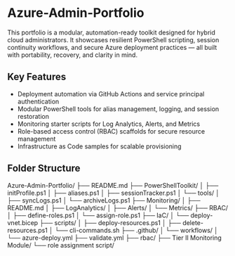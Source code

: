# Azure-Admin-Portfolio

This portfolio is a modular, automation-ready toolkit designed for hybrid cloud administrators. It showcases resilient PowerShell scripting, session continuity workflows, and secure Azure deployment practices — all built with portability, recovery, and clarity in mind.

## Key Features

- Deployment automation via GitHub Actions and service principal authentication  
- Modular PowerShell tools for alias management, logging, and session restoration  
- Monitoring starter scripts for Log Analytics, Alerts, and Metrics  
- Role-based access control (RBAC) scaffolds for secure resource management  
- Infrastructure as Code samples for scalable provisioning

## Folder Structure

Azure-Admin-Portfolio/
├── README.md
├── PowerShellToolkit/
│   ├── initProfile.ps1
│   ├── aliases.ps1
│   ├── sessionTracker.ps1
│   └── tools/
│       ├── syncLogs.ps1
│       └── archiveLogs.ps1
├── Monitoring/
│   ├── README.md
│   ├── LogAnalytics/
│   ├── Alerts/
│   └── Metrics/
├── RBAC/
│   ├── define-roles.ps1
│   └── assign-role.ps1
├── IaC/
│   └── deploy-vnet.bicep
├── scripts/
│   ├── deploy-resources.ps1
│   ├── delete-resources.ps1
│   └── cli-commands.sh
├── .github/
│   └── workflows/
│       └── azure-deploy.yml
├── validate.yml
├── rbac/
├── Tier II Monitoring Module/
└── role assignment script/

